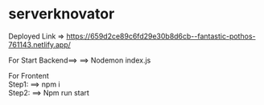 # serverknovator
Deployed Link => https://659d2ce89c6fd29e30b8d6cb--fantastic-pothos-761143.netlify.app/

For Start Backend==>
==> Nodemon index.js

For Frontent 
<br/>
Step1:
==> npm i 
<br/>
Step2:
==> Npm run start 

